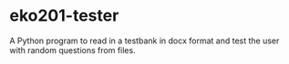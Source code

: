 # eko201-tester
A Python program to read in a testbank in docx format and test the user with random questions from files.
